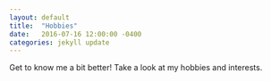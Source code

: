 ```yaml
---
layout: default
title:  "Hobbies"
date:   2016-07-16 12:00:00 -0400
categories: jekyll update
---
```

Get to know me a bit better! Take a look at my hobbies and interests. 
